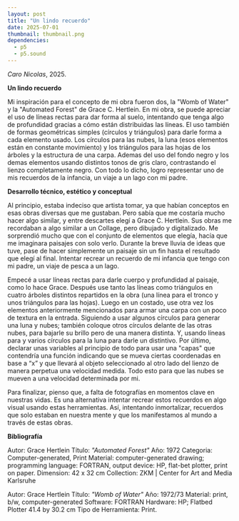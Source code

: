 ```yaml
---
layout: post
title: "Un lindo recuerdo"
date: 2025-07-01
thumbnail: thumbnail.png
dependencies:
  - p5
  - p5.sound
---
```


<div id="div-sketch">
  <script type="text/javascript" src="sketch.js"></script>
</div>

_Caro Nicolas_, 2025.

**Un lindo recuerdo**

Mi inspiración para el concepto de mi obra fueron dos, la "Womb of Water" y la "Automated Forest" de Grace C. Hertlein. En mi obra, se puede apreciar el uso de líneas rectas para dar forma al suelo, intentando que tenga algo de profundidad gracias a cómo están distribuidas las líneas. El uso también de formas geométricas simples (círculos y triángulos) para darle forma a cada elemento usado. Los círculos para las nubes, la luna (esos elementos están en constante movimiento) y los triángulos para las hojas de los árboles y la estructura de una carpa. Ademas del uso del fondo negro y los demas elementos usando distintos tonos de gris claro, contrastando el lienzo completamente negro. Con todo lo dicho, logro representar uno de mis recuerdos de la infancia, un viaje a un lago con mi padre.

**Desarrollo técnico, estético y conceptual**

Al principio, estaba indeciso que artista tomar, ya que habían conceptos en esas obras diversas que me gustaban. Pero sabía que me costaría mucho hacer algo similar, y entre descartes elegí a Grace C. Hertlein. Sus obras me recordaban a algo similar a un Collage, pero dibujado y digitalizado. Me sorprendió mucho que con el conjunto de elementos que elegía, hacía que me imaginara paisajes con solo verlo.
Durante la breve lluvia de ideas que tuve, pase de hacer simplemente un paisaje sin un fin hasta el resultado que elegí al final. Intentar recrear un recuerdo de mi infancia que tengo con mi padre, un viaje de pesca a un lago.

Empecé a usar líneas rectas para darle cuerpo y profundidad al paisaje, como lo hace Grace. Después use tanto las líneas como triángulos en cuatro árboles distintos repartidos en la obra (una línea para el tronco y unos triángulos para las hojas). Luego en un costado, use otra vez los elementos anteriormente mencionados para armar una carpa con un poco de textura en la entrada. Siguiendo a usar algunos círculos para generar una luna y nubes; también coloque otros círculos delante de las otras nubes, para bajarle su brillo pero de una manera distinta. Y, usando líneas para y varios círculos para la luna para darle un distintivo. Por último, declarar unas variables al principio de todo para usar una "capas" que contendría una función indicando que se mueva ciertas coordenadas en base a “x” y que llevará al objeto seleccionado al otro lado del lienzo de manera perpetua una velocidad medida. Todo esto para que las nubes se mueven a una velocidad determinada por mi.

Para finalizar, pienso que, a falta de fotografías en momentos clave en nuestras vidas. Es una alternativa intentar recrear estos recuerdos en algo visual usando estas herramientas. Así, intentando inmortalizar, recuerdos que solo estaban en nuestra mente y que los manifestamos al mundo a través de estas obras.

**Bibliografía**

Autor: Grace Hertlein
Título: _"Automated Forest"_
Año: 1972
Categoria: Computer-generated, Print
Material: computer-generated drawing; programming language: FORTRAN, output device: HP, flat-bet plotter, print on paper.
Dimension: 42 x 32 cm
Collection: ZKM | Center for Art and Media Karlsruhe

Autor: Grace Hertlein
Título: _"Womb of Water"_
Año: 1972/73
Material: print, b/w, computer-generated
Software: FORTRAN
Hardware: HP; Flatbed Plotter 41.4 by 30.2 cm
Tipo de Herramienta: Print.